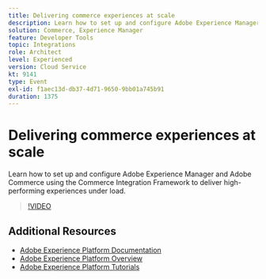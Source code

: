 ```yaml
---
title: Delivering commerce experiences at scale
description: Learn how to set up and configure Adobe Experience Manager and Adobe Commerce using the Commerce Integration Framework to deliver high-performing experiences under load.
solution: Commerce, Experience Manager
feature: Developer Tools
topic: Integrations
role: Architect
level: Experienced
version: Cloud Service
kt: 9141
type: Event
exl-id: f1aec13d-db37-4d71-9650-9bb01a745b91
duration: 1375
---
```

# Delivering commerce experiences at scale

Learn how to set up and configure Adobe Experience Manager and Adobe Commerce using the Commerce Integration Framework to deliver high-performing experiences under load.

>[!VIDEO](https://video.tv.adobe.com/v/337582/?quality=12&learn=on&hidetitle=true)

## Additional Resources

- [Adobe Experience Platform Documentation](https://experienceleague.adobe.com/docs/experience-platform.html)
- [Adobe Experience Platform Overview](https://experienceleague.adobe.com/docs/experience-platform/landing/home.html)
- [Adobe Experience Platform Tutorials](https://experienceleague.adobe.com/docs/platform-learn/tutorials/overview.html?lang=en)
